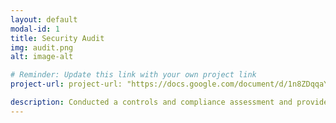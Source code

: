 ```yaml
---
layout: default
modal-id: 1
title: Security Audit
img: audit.png
alt: image-alt

# Reminder: Update this link with your own project link
project-url: project-url: "https://docs.google.com/document/d/1n8ZDqqaYyn2TYLzR8xaQ6E9pZxEqVOVJ5NRUozeqIKg/edit?usp=sharing"

description: Conducted a controls and compliance assessment and provided recommendations to company stakeholders to mitigate risks and avoid fines based on best practices for NIST CSF, PCI DSS, GDPR, SOC 1 & SOC 2.
---
```


